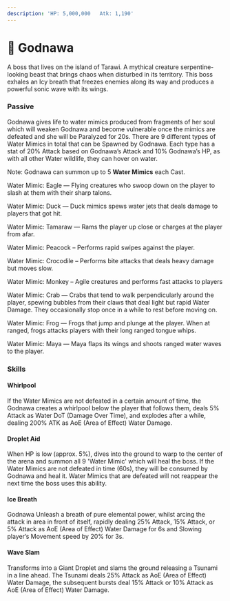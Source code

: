 ```yaml
---
description: 'HP: 5,000,000   Atk: 1,190'
---
```


# 🌊 Godnawa

A boss that lives on the island of Tarawi. A mythical creature serpentine-looking beast that brings chaos when disturbed in its territory. This boss exhales an Icy breath that freezes enemies along its way and produces a powerful sonic wave with its wings.

### Passive

Godnawa gives life to water mimics produced from fragments of her soul which will weaken Godnawa and become vulnerable once the mimics are defeated and she will be Paralyzed for 20s. There are 9 different types of Water Mimics in total that can be Spawned by Godnawa. Each type has a stat of 20% Attack based on Godnawa’s Attack and 10% Godnawa’s HP, as with all other Water wildlife, they can hover on water.

Note: Godnawa can summon up to 5 **Water Mimics** each Cast.

Water Mimic: Eagle — Flying creatures who swoop down on the player to slash at them with their sharp talons.

Water Mimic: Duck — Duck mimics spews water jets that deals damage to players that got hit.

Water Mimic: Tamaraw — Rams the player up close or charges at the player from afar.

Water Mimic: Peacock – Performs rapid swipes against the player.

Water Mimic: Crocodile – Performs bite attacks that deals heavy damage but moves slow.

Water Mimic: Monkey – Agile creatures and performs fast attacks to players

Water Mimic: Crab — Crabs that tend to walk perpendicularly around the player, spewing bubbles from their claws that deal light but rapid Water Damage. They occasionally stop once in a while to rest before moving on.

Water Mimic: Frog — Frogs that jump and plunge at the player. When at ranged, frogs attacks players with their long ranged tongue whips.

Water Mimic: Maya — Maya flaps its wings and shoots ranged water waves to the player.

### **Skills**

#### **Whirlpool**

If the Water Mimics are not defeated in a certain amount of time, the Godnawa creates a whirlpool below the player that follows them, deals 5% Attack as Water DoT (Damage Over Time), and explodes after a while, dealing 200% ATK as AoE (Area of Effect) Water Damage.

#### **Droplet Aid**

When HP is low (approx. 5%), dives into the ground to warp to the center of the arena and summon all 9 'Water Mimic' which will heal the boss. If the Water Mimics are not defeated in time (60s), they will be consumed by Godnawa and heal it. Water Mimics that are defeated will not reappear the next time the boss uses this ability.

#### **Ice Breath**

Godnawa Unleash a breath of pure elemental power, whilst arcing the attack in area in front of itself, rapidly dealing 25% Attack, 15% Attack, or 5% Attack as AoE (Area of Effect) Water Damage for 6s and Slowing player’s Movement speed by 20% for 3s.

#### **Wave Slam**

Transforms into a Giant Droplet and slams the ground releasing a Tsunami in a line ahead. The Tsunami deals 25% Attack as AoE (Area of Effect) Water Damage, the subsequent bursts deal 15% Attack or 10% Attack as AoE (Area of Effect) Water Damage.


